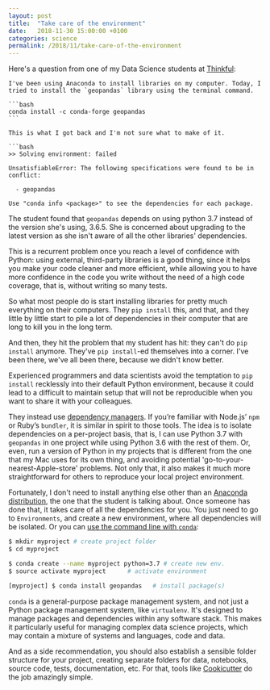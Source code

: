 ```yaml
---
layout: post
title:  "Take care of the environment"
date:   2018-11-30 15:00:00 +0100
categories: science
permalink: /2018/11/take-care-of-the-environment
---
```

Here's a question from one of my Data Science students at [Thinkful](https://thinkful.com):

~~~
I've been using Anaconda to install libraries on my computer. Today, I tried to install the `geopandas` library using the terminal command.

```bash
conda install -c conda-forge geopandas
```

This is what I got back and I'm not sure what to make of it.

```bash
>> Solving environment: failed

UnsatisfiableError: The following specifications were found to be in conflict:

  - geopandas

Use "conda info <package>" to see the dependencies for each package.

~~~

The student found that `geopandas` depends on using python 3.7 instead of the version she's using, 3.6.5. She is concerned about upgrading to the latest version as she isn't aware of all the other libraries' dependencies.

This is a recurrent problem once you reach a level of confidence with Python: using external, third-party libraries is a good thing, since it helps you make your code cleaner and more efficient, while allowing you to have more confidence in the code you write without the need of a high code coverage, that is, without writing so many tests.

So what most people do is start installing libraries for pretty much everything on their computers. They `pip install` this, and that, and they little by little start to pile a lot of dependencies in their computer that are long to kill you in the long term.

And then, they hit the problem that my student has hit: they can't do `pip install` anymore. They've `pip install`-ed themselves into a corner. I've been there, we've all been there, because we didn't know better.

Experienced programmers and data scientists avoid the temptation to `pip install` recklessly into their default Python environment, because it could lead to a difficult to maintain setup that will not be reproducible when you want to share it with your colleagues.

They instead use [dependency managers](https://www.fullstackpython.com/application-dependencies.html). If you’re familiar with Node.js’ `npm` or Ruby’s `bundler`, it is similar in spirit to those tools. The idea is to isolate dependencies on a per-project basis, that is, I can use Python 3.7 with `geopandas` in one project while using Python 3.6 with the rest of them. Or, even, run a version of Python in my projects that is different from the one that my Mac uses for its own thing, and avoiding potential 'go-to-your-nearest-Apple-store' problems. Not only that, it also makes it much more straightforward for others to reproduce your local project environment.

Fortunately, I don't need to install anything else other than an [Anaconda distribution](https://docs.anaconda.com/anaconda/), the one that the student is talking about. Once someone has done that, it takes care of all the dependencies for you. You just need to go to `Environments`, and create a new environment, where all dependencies will be isolated. Or you can [use the command line with `conda`](https://conda.io/docs/user-guide/getting-started.html#managing-envs):

```bash
$ mkdir myproject # create project folder        
$ cd myproject       

$ conda create --name myproject python=3.7 # create new env.
$ source activate myproject      # activate environment

[myproject] $ conda install geopandas   # install package(s)
```

`conda` is a general-purpose package management system, and not just a Python package management system, like `virtualenv`. It's designed to manage packages and dependencies within any software stack. This makes it particularly useful for managing complex data science projects, which may contain a mixture of systems and languages, code and data.

And as a side recommendation, you should also establish a sensible folder structure for your project, creating separate folders for data, notebooks, source code, tests, documentation, etc. For that, tools like [Cookicutter](https://cookiecutter.readthedocs.io/en/latest/) do the job amazingly simple.

